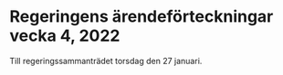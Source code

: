 # Regeringens ärendeförteckningar vecka 4, 2022

Till regeringssammanträdet torsdag den 27 januari.
